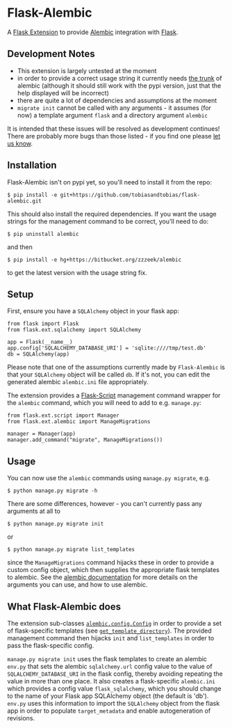 # Flask-Alembic #

A [Flask Extension](http://flask.pocoo.org/docs/extensions/) to provide [Alembic](https://bitbucket.org/zzzeek/alembic) integration with [Flask](http://flask.pocoo.org).

## Development Notes ##

* This extension is largely untested at the moment
* in order to provide a correct usage string it currently needs [the trunk](https://bitbucket.org/zzzeek/alembic) of alembic (although it should still work with the pypi version, just that the help displayed will be incorrect)
* there are quite a lot of dependencies and assumptions at the moment
* `migrate init` cannot be called with any arguments - it assumes (for now) a template argument `flask` and a directory argument `alembic`

It is intended that these issues will be resolved as development continues! There are probably more bugs than those listed - if you find one please [let us know](https://github.com/tobiasandtobias/flask-alembic/issues).

## Installation ##

Flask-Alembic isn't on pypi yet, so you'll need to install it from the repo:

    $ pip install -e git+https://github.com/tobiasandtobias/flask-alembic.git

This should also install the required dependencies. If you want the usage strings for the management command to be correct, you'll need to do:

    $ pip uninstall alembic

and then

    $ pip install -e hg+https://bitbucket.org/zzzeek/alembic

to get the latest version with the usage string fix.

## Setup ##

First, ensure you have a `SQLAlchemy` object in your flask app:

    from flask import Flask
    from flask.ext.sqlalchemy import SQLAlchemy

    app = Flask(__name__)
    app.config['SQLALCHEMY_DATABASE_URI'] = 'sqlite:////tmp/test.db'
    db = SQLAlchemy(app)

Please note that one of the assumptions currently made by `Flask-Alembic` is that your `SQLAlchemy` object will be called `db`. If it's not, you can edit the generated alembic `alembic.ini` file appropriately.

The extension provides a [Flask-Script](http://packages.python.org/Flask-Script/) management command wrapper for the `alembic` command, which you will need to add to e.g. `manage.py`:

    from flask.ext.script import Manager
    from flask.ext.alembic import ManageMigrations

    manager = Manager(app)
    manager.add_command("migrate", ManageMigrations())

## Usage ##

You can now use the `alembic` commands using `manage.py migrate`, e.g.

    $ python manage.py migrate -h

There are some differences, however - you can't currently pass any arguments at all to

    $ python manage.py migrate init

or

    $ python manage.py migrate list_templates

since the `ManageMigrations` command hijacks these in order to provide a custom config object, which then supplies the appropriate flask templates to alembic. See the [alembic documentation](http://alembic.readthedocs.org/en/latest/index.html) for more details on the arguments you can use, and how to use alembic.

## What Flask-Alembic does ##

The extension sub-classes [`alembic.config.Config`](http://alembic.readthedocs.org/en/latest/api.html#alembic.config.Config) in order to provide a set of flask-specific templates (see [`get_template_directory`](http://alembic.readthedocs.org/en/latest/api.html#alembic.config.Config.get_template_directory)). The provided management command then hijacks `init` and `list_templates` in order to pass the flask-specific config.

`manage.py migrate init` uses the flask templates to create an alembic `env.py` that sets the alembic `sqlalchemy.url` config value to the value of `SQLALCHEMY_DATABASE_URI` in the flask config, thereby avoiding repeating the value in more than one place. It also creates a flask-specific `alembic.ini` which provides a config value `flask_sqlalchemy`, which you should change to the name of your Flask app SQLAlchemy object (the default is 'db'). `env.py` uses this information to import the `SQLAlchemy` object from the flask app in order to populate `target_metadata` and enable autogeneration of revisions.